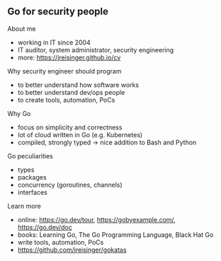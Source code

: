 Go for security people
----------------------

About me

* working in IT since 2004
* IT auditor, system administrator, security engineering
* more: https://jreisinger.github.io/cv

Why security engineer should program

* to better understand how software works
* to better understand dev/ops people
* to create tools, automation, PoCs

Why Go

* focus on simplicity and correctness
* lot of cloud written in Go (e.g. Kubernetes)
* compiled, strongly typed -> nice addition to Bash and Python

Go peculiarities

* types
* packages
* concurrency (goroutines, channels)
* interfaces

Learn more

* online: https://go.dev/tour, https://gobyexample.com/, https://go.dev/doc
* books: Learning Go, The Go Programming Language, Black Hat Go
* write tools, automation, PoCs
* https://github.com/jreisinger/gokatas
